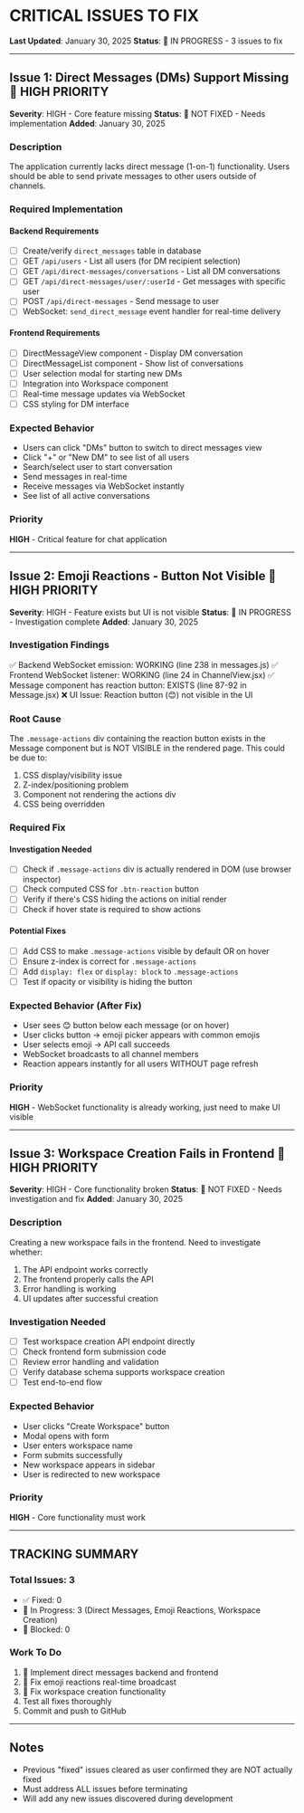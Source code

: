# CRITICAL ISSUES TO FIX

**Last Updated**: January 30, 2025
**Status**: 🚨 IN PROGRESS - 3 issues to fix

---

## Issue 1: Direct Messages (DMs) Support Missing 🚨 HIGH PRIORITY
**Severity**: HIGH - Core feature missing
**Status**: 🚧 NOT FIXED - Needs implementation
**Added**: January 30, 2025

### Description
The application currently lacks direct message (1-on-1) functionality. Users should be able to send private messages to other users outside of channels.

### Required Implementation

#### Backend Requirements
- [ ] Create/verify `direct_messages` table in database
- [ ] GET `/api/users` - List all users (for DM recipient selection)
- [ ] GET `/api/direct-messages/conversations` - List all DM conversations
- [ ] GET `/api/direct-messages/user/:userId` - Get messages with specific user
- [ ] POST `/api/direct-messages` - Send message to user
- [ ] WebSocket: `send_direct_message` event handler for real-time delivery

#### Frontend Requirements
- [ ] DirectMessageView component - Display DM conversation
- [ ] DirectMessageList component - Show list of conversations
- [ ] User selection modal for starting new DMs
- [ ] Integration into Workspace component
- [ ] Real-time message updates via WebSocket
- [ ] CSS styling for DM interface

### Expected Behavior
- Users can click "DMs" button to switch to direct messages view
- Click "+" or "New DM" to see list of all users
- Search/select user to start conversation
- Send messages in real-time
- Receive messages via WebSocket instantly
- See list of all active conversations

### Priority
**HIGH** - Critical feature for chat application

---

## Issue 2: Emoji Reactions - Button Not Visible 🐛 HIGH PRIORITY
**Severity**: HIGH - Feature exists but UI is not visible
**Status**: 🚧 IN PROGRESS - Investigation complete
**Added**: January 30, 2025

### Investigation Findings
✅ Backend WebSocket emission: WORKING (line 238 in messages.js)
✅ Frontend WebSocket listener: WORKING (line 24 in ChannelView.jsx)
✅ Message component has reaction button: EXISTS (line 87-92 in Message.jsx)
❌ UI Issue: Reaction button (😊) not visible in the UI

### Root Cause
The `.message-actions` div containing the reaction button exists in the Message component but is NOT VISIBLE in the rendered page. This could be due to:
1. CSS display/visibility issue
2. Z-index/positioning problem
3. Component not rendering the actions div
4. CSS being overridden

### Required Fix

#### Investigation Needed
- [ ] Check if `.message-actions` div is actually rendered in DOM (use browser inspector)
- [ ] Check computed CSS for `.btn-reaction` button
- [ ] Verify if there's CSS hiding the actions on initial render
- [ ] Check if hover state is required to show actions

#### Potential Fixes
- [ ] Add CSS to make `.message-actions` visible by default OR on hover
- [ ] Ensure z-index is correct for `.message-actions`
- [ ] Add `display: flex` or `display: block` to `.message-actions`
- [ ] Test if opacity or visibility is hiding the button

### Expected Behavior (After Fix)
- User sees 😊 button below each message (or on hover)
- User clicks button → emoji picker appears with common emojis
- User selects emoji → API call succeeds
- WebSocket broadcasts to all channel members
- Reaction appears instantly for all users WITHOUT page refresh

### Priority
**HIGH** - WebSocket functionality is already working, just need to make UI visible

---

## Issue 3: Workspace Creation Fails in Frontend 🚨 HIGH PRIORITY
**Severity**: HIGH - Core functionality broken
**Status**: 🚧 NOT FIXED - Needs investigation and fix
**Added**: January 30, 2025

### Description
Creating a new workspace fails in the frontend. Need to investigate whether:
1. The API endpoint works correctly
2. The frontend properly calls the API
3. Error handling is working
4. UI updates after successful creation

### Investigation Needed
- [ ] Test workspace creation API endpoint directly
- [ ] Check frontend form submission code
- [ ] Review error handling and validation
- [ ] Verify database schema supports workspace creation
- [ ] Test end-to-end flow

### Expected Behavior
- User clicks "Create Workspace" button
- Modal opens with form
- User enters workspace name
- Form submits successfully
- New workspace appears in sidebar
- User is redirected to new workspace

### Priority
**HIGH** - Core functionality must work

---

## TRACKING SUMMARY

### Total Issues: 3
- ✅ Fixed: 0
- 🚧 In Progress: 3 (Direct Messages, Emoji Reactions, Workspace Creation)
- 🚨 Blocked: 0

### Work To Do
1. 🚧 Implement direct messages backend and frontend
2. 🚧 Fix emoji reactions real-time broadcast
3. 🚧 Fix workspace creation functionality
4. Test all fixes thoroughly
5. Commit and push to GitHub

---

## Notes
- Previous "fixed" issues cleared as user confirmed they are NOT actually fixed
- Must address ALL issues before terminating
- Will add any new issues discovered during development

